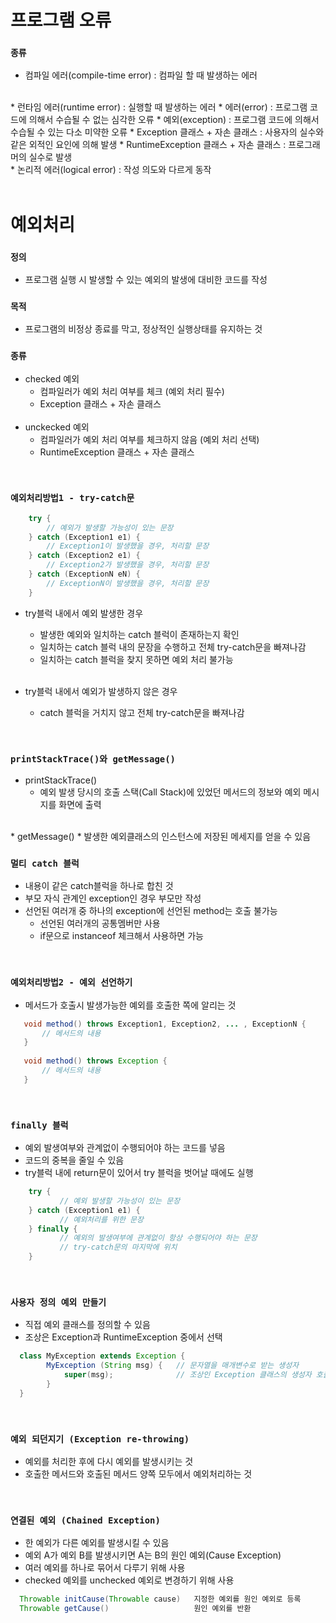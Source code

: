 # 프로그램 오류
### `종류`
* 컴파일 에러(compile-time error) : 컴파일 할 때 발생하는 에러  
<br/>
* 런타임 에러(runtime error) : 실행할 때 발생하는 에러
  * 에러(error) : 프로그램 코드에 의해서 수습될 수 없는 심각한 오류
  * 예외(exception) : 프로그램 코드에 의해서 수습될 수 있는 다소 미약한 오류
    * Exception 클래스 + 자손 클래스 : 사용자의 실수와 같은 외적인 요인에 의해 발생
    * RuntimeException 클래스 + 자손 클래스 : 프로그래머의 실수로 발생  
<br/>  
* 논리적 에러(logical error) : 작성 의도와 다르게 동작 

<br/>
<br/>
 
# 예외처리
### `정의`
* 프로그램 실행 시 발생할 수 있는 예외의 발생에 대비한 코드를 작성
### `목적`
* 프로그램의 비정상 종료를 막고, 정상적인 실행상태를 유지하는 것
### `종류`
* checked 예외
  * 컴파일러가 예외 처리 여부를 체크 (예외 처리 필수)
  * Exception 클래스 + 자손 클래스  
  <br/>
* unckecked 예외
  * 컴파일러가 예외 처리 여부를 체크하지 않음 (예외 처리 선택)
  * RuntimeException 클래스 + 자손 클래스  
<br/>

### `예외처리방법1 - try-catch문`
```java
    try {
        // 예외가 발생할 가능성이 있는 문장
    } catch (Exception1 e1) {
        // Exception1이 발생했을 경우, 처리할 문장
    } catch (Exception2 e1) {
        // Exception2가 발생했을 경우, 처리할 문장
    } catch (ExceptionN eN) {
        // ExceptionN이 발생했을 경우, 처리할 문장
    }
```
* try블럭 내에서 예외 발생한 경우
  * 발생한 예외와 일치하는 catch 블럭이 존재하는지 확인
  * 일치하는 catch 블럭 내의 문장을 수행하고 전체 try-catch문을 빠져나감
  * 일치하는 catch 블럭을 찾지 못하면 예외 처리 불가능  
  <br/>

* try블럭 내에서 예외가 발생하지 않은 경우
  * catch 블럭을 거치지 않고 전체 try-catch문을 빠져나감  
<br/>

### `printStackTrace()와 getMessage()`  
* printStackTrace() 
  * 예외 발생 당시의 호출 스택(Call Stack)에 있었던 메서드의 정보와 예외 메시지를 화면에 출력  
<br/>
* getMessage() 
  * 발생한 예외클래스의 인스턴스에 저장된 메세지를 얻을 수 있음  
<br/>
  
### `멀티 catch 블럭`
* 내용이 같은 catch블럭을 하나로 합친 것
* 부모 자식 관계인 exception인 경우 부모만 작성
* 선언된 여러개 중 하나의 exception에 선언된 method는 호출 불가능
  * 선언된 여러개의 공통멤버만 사용
  * if문으로 instanceof 체크해서 사용하면 가능  

<br/>

### `예외처리방법2 - 예외 선언하기`
* 메서드가 호출시 발생가능한 예외를 호출한 쪽에 알리는 것
 ```java
    void method() throws Exception1, Exception2, ... , ExceptionN {
        // 메서드의 내용
    }
    
    void method() throws Exception {
        // 메서드의 내용
    }
```  
<br/>

### `finally 블럭`
* 예외 발생여부와 관계없이 수행되어야 하는 코드를 넣음
* 코드의 중복을 줄일 수 있음
* try블럭 내에 return문이 있어서 try 블럭을 벗어날 때에도 실행
```java
    try {
           // 예외 발생할 가능성이 있는 문장
    } catch (Exception1 e1) {
           // 예외처리를 위한 문장
    } finally {
           // 예외의 발생여부에 관계없이 항상 수행되어야 하는 문장
           // try-catch문의 마지막에 위치
    }
```  
<br/>

### `사용자 정의 예외 만들기`
* 직접 예외 클래스를 정의할 수 있음
* 조상은 Exception과 RuntimeException 중에서 선택
```java
  class MyException extends Exception {
        MyException (String msg) {   // 문자열을 매개변수로 받는 생성자
            super(msg);              // 조상인 Exception 클래스의 생성자 호출
        }  
  }
```   

<br/>

### `예외 되던지기 (Exception re-throwing)`
* 예외를 처리한 후에 다시 예외를 발생시키는 것
* 호출한 메서드와 호출된 메서드 양쪽 모두에서 예외처리하는 것  
<br/>

### `연결된 예외 (Chained Exception)`
* 한 예외가 다른 예외를 발생시킬 수 있음
* 예외 A가 예외 B를 발생시키면 A는 B의 원인 예외(Cause Exception)
* 여러 예외를 하나로 묶어서 다루기 위해 사용
* checked 예외를 unchecked 예외로 변경하기 위해 사용
```java
  Throwable initCause(Throwable cause)   지정한 예외를 원인 예외로 등록
  Throwable getCause()                   원인 예외를 반환
```